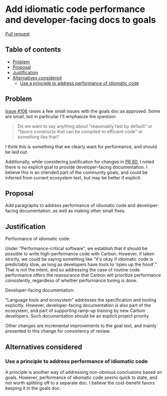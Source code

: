 # Add idiomatic code performance and developer-facing docs to goals

<!--
Part of the Carbon Language project, under the Apache License v2.0 with LLVM
Exceptions. See /LICENSE for license information.
SPDX-License-Identifier: Apache-2.0 WITH LLVM-exception
-->

[Pull request](https://github.com/carbon-language/carbon-lang/pull/120)

## Table of contents

<!-- toc -->

-   [Problem](#problem)
-   [Proposal](#proposal)
-   [Justification](#justification)
-   [Alternatives considered](#alternatives-considered)
    -   [Use a principle to address performance of idiomatic code](#use-a-principle-to-address-performance-of-idiomatic-code)

<!-- tocstop -->

## Problem

[Issue #106](https://github.com/carbon-language/carbon-lang/issues/106) raises a
few small issues with the goals doc as approved. Some are small, but in
particular I'll emphasize the question:

> Do we want to say anything about "reasonably fast by default" or "favors
> constructs that can be compiled to efficient code" or something like that?

I think this is something that we clearly want for performance, and should be
laid out.

Additionally, while considering justification for changes in
[PR 80](https://github.com/carbon-language/carbon-lang/pull/80), I noted there
is no explicit goal to provide developer-facing documentation. I believe this is
an intended part of the community goals, and could be inferred from current
ecosystem text, but may be better if explicit.

## Proposal

Add paragraphs to address performance of idiomatic code and developer-facing
documentation, as well as making other small fixes.

## Justification

Performance of idiomatic code:

Under "Performance-critical software", we establish that it should be possible
to write high-performance code with Carbon. However, if taken strictly, we could
be saying something like "it's okay if idiomatic code is predictably slow, as
long as developers have tools to 'open up the hood'." That is not the intent,
and so addressing the case of routine code performance offers the reassurance
that Carbon will prioritize performance consistently, regardless of whether
performance tuning is done.

Developer-facing documentation:

"Language tools and ecosystem" addresses the specification and tooling
explicitly. However, developer-facing documentation is also part of the
ecosystem, and part of supporting ramp-up training by new Carbon developers.
Such documentation should be an explicit project priority.

Other changes are incremental improvements to the goal text, and mainly
presented in this change for consistency of review.

## Alternatives considered

### Use a principle to address performance of idiomatic code

A principle is another way of addressing non-obvious conclusions based on goals.
However, performance of idiomatic code seems quick to state, and not worth
splitting off to a separate doc. I believe the cost-benefit favors keeping it in
the goals doc.
